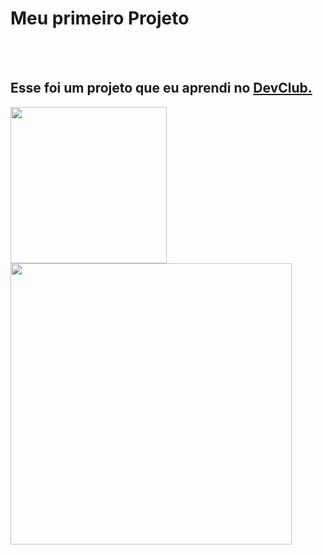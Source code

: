 <h1>Meu primeiro Projeto</h1>
<br>
<br>
<h2> Esse foi um projeto que eu aprendi no <a href="https://rodolfomore.com.br">DevClub.</a></h2>
<img src="https://github.com/ThuanyDias/Meu-primeiro-Projeto/blob/master/Img/Mobile.png?raw=true" width=250px;>

<img src="https://github.com/ThuanyDias/Meu-primeiro-Projeto/blob/master/Img/Desktop.png?raw=true" height=450px>
